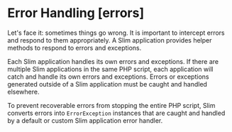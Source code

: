 # Error Handling [errors] #

Let's face it: sometimes things go wrong. It is important to intercept errors and respond to them appropriately. A Slim application provides helper methods to respond to errors and exceptions.

Each Slim application handles its own errors and exceptions. If there are multiple Slim applications in the same PHP script, each application will catch and handle its own errors and exceptions. Errors or exceptions generated outside of a Slim application must be caught and handled elsewhere.

To prevent recoverable errors from stopping the entire PHP script, Slim converts errors into `ErrorException` instances that are caught and handled by a default or custom Slim application error handler.